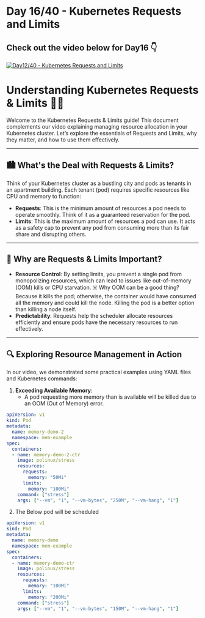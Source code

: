 # Day 16/40 - Kubernetes Requests and Limits

## Check out the video below for Day16 👇

[![Day12/40 - Kubernetes Requests and Limits](https://img.youtube.com/vi/Q-mk6EZVX_Q/sddefault.jpg)](https://youtu.be/Q-mk6EZVX_Q)


# Understanding Kubernetes Requests & Limits 🚀🔧

Welcome to the Kubernetes Requests & Limits guide! This document complements our video explaining managing resource allocation in your Kubernetes cluster. Let’s explore the essentials of Requests and Limits, why they matter, and how to use them effectively.

---

## 🏙️ What's the Deal with Requests & Limits?

Think of your Kubernetes cluster as a bustling city and pods as tenants in an apartment building. Each tenant (pod) requires specific resources like CPU and memory to function:

- **Requests**: This is the minimum amount of resources a pod needs to operate smoothly. Think of it as a guaranteed reservation for the pod.
- **Limits**: This is the maximum amount of resources a pod can use. It acts as a safety cap to prevent any pod from consuming more than its fair share and disrupting others.

---

## 🧐 Why are Requests & Limits Important?

- **Resource Control**: By setting limits, you prevent a single pod from monopolizing resources, which can lead to issues like out-of-memory (OOM) kills or CPU starvation. ☠️ Why OOM can be a good thing? Because it kills the pod; otherwise, the container would have consumed all the memory and could kill the node. Killing the pod is a better option than killing a node itself.
- **Predictability**: Requests help the scheduler allocate resources efficiently and ensure pods have the necessary resources to run effectively.

---

## 🔍 Exploring Resource Management in Action

In our video, we demonstrated some practical examples using YAML files and Kubernetes commands:

1. **Exceeding Available Memory**:
   - A pod requesting more memory than is available will be killed due to an OOM (Out of Memory) error.
     
```yaml
apiVersion: v1
kind: Pod
metadata:
  name: memory-demo-2
  namespace: mem-example
spec:
  containers:
  - name: memory-demo-2-ctr
    image: polinux/stress
    resources:
      requests:
        memory: "50Mi"
      limits:
        memory: "100Mi"
    command: ["stress"]
    args: ["--vm", "1", "--vm-bytes", "250M", "--vm-hang", "1"]
```

2. The Below pod will be scheduled

```yaml
apiVersion: v1
kind: Pod
metadata:
  name: memory-demo
  namespace: mem-example
spec:
  containers:
  - name: memory-demo-ctr
    image: polinux/stress
    resources:
      requests:
        memory: "100Mi"
      limits:
        memory: "200Mi"
    command: ["stress"]
    args: ["--vm", "1", "--vm-bytes", "150M", "--vm-hang", "1"]
```
